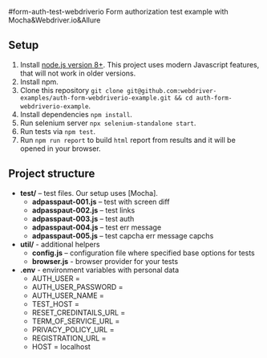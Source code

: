 #form-auth-test-webdriverio
Form authorization test example with Mocha&Webdriver.io&Allure

## Setup

1. Install [node.js version 8+](https://nodejs.org/). This project uses modern Javascript features, that will not work in older versions.
2. Install npm.
3. Clone this repository `git clone git@github.com:webdriver-examples/auth-form-webdriverio-example.git && cd auth-form-webdriverio-example`.
4. Install dependencies `npm install`.
5. Run selenium server `npx selenium-standalone start`.
6. Run tests via `npm test`.
7. Run `npm run report` to build `html` report from results and it will be
opened in your browser.

## Project structure

* **test/** – test files. Our setup uses [Mocha].
    * **adpasspaut-001.js** – test with screen diff
    * **adpasspaut-002.js** – test links
    * **adpasspaut-003.js** – test auth
    * **adpasspaut-004.js** – test err message
    * **adpasspaut-005.js** – test capcha err message capchs
* **util/** - additional helpers
    * **config.js** – configuration file where specified base options for tests
    * **browser.js** - browser provider for your tests
* **.env** - environment variables with personal data
    * AUTH_USER = 
    * AUTH_USER_PASSWORD = 
    * AUTH_USER_NAME = 
    * TEST_HOST = 
    * RESET_CREDINTAILS_URL = 
    * TERM_OF_SERVICE_URL = 
    * PRIVACY_POLICY_URL = 
    * REGISTRATION_URL = 
    * HOST = localhost
    
